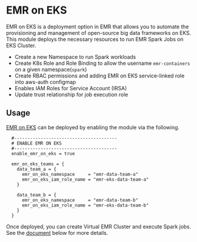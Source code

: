# EMR on EKS

EMR on EKS is a deployment option in EMR that allows you to automate the provisioning and management of open-source big data frameworks on EKS.
This module deploys the necessary resources to run EMR Spark Jobs on EKS Cluster.

- Create a new Namespace to run Spark workloads
- Create K8s Role and Role Binding to allow the username `emr-containers` on a given namespace(`spark`)
- Create RBAC permissions and adding EMR on EKS service-linked role into aws-auth configmap
- Enables IAM Roles for Service Account (IRSA)
- Update trust relationship for job execution role

## Usage

[EMR on EKS](https://github.com/aws-samples/aws-eks-accelerator-for-terraform/tree/main/modules/emr-on-eks) can be deployed by enabling the module via the following.


```hcl
  #---------------------------------------
  # ENABLE EMR ON EKS
  #---------------------------------------
  enable_emr_on_eks = true

  emr_on_eks_teams = {
    data_team_a = {
      emr_on_eks_namespace     = "emr-data-team-a"
      emr_on_eks_iam_role_name = "emr-eks-data-team-a"
    }

    data_team_b = {
      emr_on_eks_namespace     = "emr-data-team-b"
      emr_on_eks_iam_role_name = "emr-eks-data-team-b"
    }
  }
```

Once deployed, you can create Virtual EMR Cluster and execute Spark jobs. See the [document](https://docs.aws.amazon.com/emr/latest/EMR-on-EKS-DevelopmentGuide/setting-up-registration.html) below for more details.
